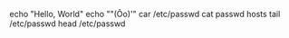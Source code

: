 echo "Hello, World"
echo "\"(Ôo)'"
car /etc/passwd
cat passwd hosts
tail /etc/passwd
head /etc/passwd
